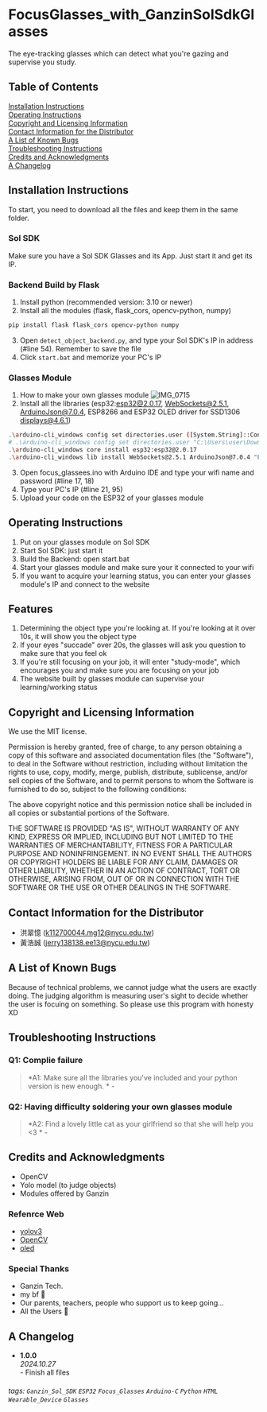 # FocusGlasses_with_GanzinSolSdkGlasses
The eye-tracking glasses which can detect what you're gazing and supervise you study.

## Table of Contents

[Installation Instructions](#installation-instructions)<br/>
[Operating Instructions](#operating-instructions)<br/>
[Copyright and Licensing Information](#copyright-and-licensing-information)<br/>
[Contact Information for the Distributor](#contact-information-for-the-distributor)<br/>
[A List of Known Bugs](#a-list-of-known-bugs)<br/>
[Troubleshooting Instructions](#troubleshooting-instructions)<br/>
[Credits and Acknowledgments](#credits-and-acknowledgments)<br/>
[A Changelog](#a-changelog)

## Installation Instructions 
To start, you need to download all the files and keep them in the same folder.

### Sol SDK
Make sure you have a Sol SDK Glasses and its App.
Just start it and get its IP.

### Backend Build by Flask
1. Install python (recommended version: 3.10 or newer)
2. Install all the modules (flask, flask_cors, opencv-python, numpy)
```bash
pip install flask flask_cors opencv-python numpy
```
3. Open `detect_object_backend.py`, and type your Sol SDK's IP in address (#line 54). Remember to save the file
4. Click `start.bat` and memorize your PC's IP

### Glasses Module
1. How to make your own glasses module
  ![IMG_0715](https://github.com/user-attachments/assets/704c1eea-bc33-4c9d-bef5-c8b8d7cf9e2f)
2. Install all the libraries (esp32:esp32@2.0.17, WebSockets@2.5.1, ArduinoJson@7.0.4, ESP8266 and ESP32 OLED driver for SSD1306 displays@4.6.1)
```bash
.\arduino-cli_windows config set directories.user ([System.String]::Concat([Environment]::GetFolderPath("MyDocuments"), "\Arduino"))
# .\arduino-cli_windows config set directories.user "C:\Users\user\Downloads\Arduino"
.\arduino-cli_windows core install esp32:esp32@2.0.17
.\arduino-cli_windows lib install WebSockets@2.5.1 ArduinoJson@7.0.4 "ESP8266 and ESP32 OLED driver for SSD1306 displays@4.6.1"
```
3. Open focus_glassees.ino with Arduino IDE and type your wifi name and password (#line 17, 18)
4. Type your PC's IP (#line 21, 95)
5. Upload your code on the ESP32 of your glasses module

## Operating Instructions
1. Put on your glasses module on Sol SDK
2. Start Sol SDK: just start it
3. Build the Backend: open start.bat
4. Start your glasses module and make sure your it connected to your wifi
5. If you want to acquire your learning status, you can enter your glasses module's IP and connect to the website

## Features
1. Determining the object type you're looking at. If you're looking at it over 10s, it will show you the object type
2. If your eyes "succade" over 20s, the glasses will ask you question to make sure that you feel ok
3. If you're still focusing on your job, it will enter "study-mode", which encourages you and make sure you are focusing on your job
4. The website built by glasses module can supervise your learning/working status

## Copyright and Licensing Information

We use the MIT license.

Permission is hereby granted, free of charge, to any person obtaining a copy of this software and associated documentation files (the "Software"), to deal in the Software without restriction, including without limitation the rights to use, copy, modify, merge, publish, distribute, sublicense, and/or sell copies of the Software, and to permit persons to whom the Software is furnished to do so, subject to the following conditions:

The above copyright notice and this permission notice shall be included in all copies or substantial portions of the Software.

THE SOFTWARE IS PROVIDED "AS IS", WITHOUT WARRANTY OF ANY KIND, EXPRESS OR IMPLIED, INCLUDING BUT NOT LIMITED TO THE WARRANTIES OF MERCHANTABILITY, FITNESS FOR A PARTICULAR PURPOSE AND NONINFRINGEMENT. IN NO EVENT SHALL THE AUTHORS OR COPYRIGHT HOLDERS BE LIABLE FOR ANY CLAIM, DAMAGES OR OTHER LIABILITY, WHETHER IN AN ACTION OF CONTRACT, TORT OR OTHERWISE, ARISING FROM, OUT OF OR IN CONNECTION WITH THE SOFTWARE OR THE USE OR OTHER DEALINGS IN THE SOFTWARE.

## Contact Information for the Distributor
* 洪翠憶 (k112700044.mg12@nycu.edu.tw)
* 黃浩誠 (jerry138138.ee13@nycu.edu.tw)

## A List of Known Bugs
Because of technical problems, we cannot judge what the users are exactly doing. The judging algorithm is measuring user's sight to decide whether the user is focuing on something.
So please use this program with honesty XD

## Troubleshooting Instructions

### Q1: Complie failure
> *A1: Make sure all the libraries you've included and your python version is new enough. * 
\-
### Q2: Having difficulty soldering your own glasses module
> *A2: Find a lovely little cat as your girlfriend so that she will help you <3 * 
\-

## Credits and Acknowledgments
* OpenCV 
* Yolo model (to judge objects)
* Modules offered by Ganzin
### Refenrce Web
* [yolov3](https://github.com/ultralytics/yolov3)
* [OpenCV](https://opencv.org/)
* [oled](https://github.com/ThingPulse/esp8266-oled-ssd1306)

### Special Thanks
* Ganzin Tech.
* my bf :sparkling_heart:
* Our parents, teachers, people who support us to keep going...
* All the Users :sparkling_heart:


## A Changelog

* **1.0.0**<br/>
*2024.10.27*<br/>
\- Finish all files<br/>

###### tags: `Ganzin_Sol_SDK` `ESP32` `Focus_Glasses` `Arduino-C` `Python` `HTML` `Wearable_Device` `Glasses`

